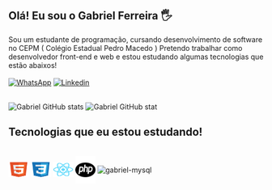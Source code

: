 ## Olá! Eu sou o Gabriel Ferreira 🖐️
Sou um estudante de programação, cursando desenvolvimento de software no CEPM ( Colégio Estadual Pedro Macedo ) Pretendo trabalhar como desenvolvedor front-end e web e estou estudando algumas tecnologias que estão abaixos!
<br><br>
[![WhatsApp](https://img.shields.io/badge/WhatsApp-25D366?style=for-the-badge&logo=whatsapp&logoColor=white)](https://api.whatsapp.com/send?phone=5541998731154)
[![Linkedin](https://img.shields.io/badge/LinkedIn-0077B5?style=for-the-badge&logo=linkedin&logoColor=white)](https://www.linkedin.com/in/jo%C3%A3o-vitor-a10315218/)
<br><br>

![Gabriel GitHub stats](https://github-readme-stats.vercel.app/api?username=ferreirinha10&show_icons=true&theme=dracula&count_private=true)
![Gabriel GitHub stat](https://github-readme-stats.vercel.app/api/top-langs/?username=ferreirinha10&theme=blue-green)

## Tecnologias que eu estou estudando!

<div style="display: inline_block"><br>
  <img align="center" alt="gabriel-HTML" height="30" width="40" src="https://raw.githubusercontent.com/devicons/devicon/master/icons/html5/html5-original.svg">
  <img align="center" alt="gabriel-CSS" height="30" width="40" src="https://raw.githubusercontent.com/devicons/devicon/master/icons/css3/css3-original.svg">
  <img align="center" alt="gabriel-React" height="30" width="40" src="https://raw.githubusercontent.com/devicons/devicon/master/icons/react/react-original.svg">
 <img align="center" alt="gabriel-php" height="55" width="40" src="https://raw.githubusercontent.com/devicons/devicon/7a4ca8aa871d6dca81691e018d31eed89cb70a76/icons/php/php-plain.svg">
 <img align="center" alt="gabriel-mysql" src="https://github.com/joao-biondi/joao-biondi/assets/119629224/ece83e1c-f54d-4f26-b409-e333c0bfe148">
</div><br/>

